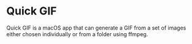# Quick GIF

Quick GIF is a macOS app that can generate a GIF from a set of images either chosen individually or from a folder using ffmpeg.
